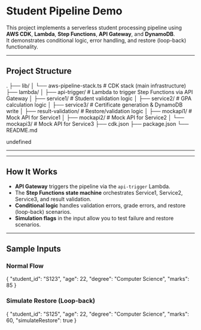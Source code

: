 # Student Pipeline Demo

This project implements a serverless student processing pipeline using **AWS CDK**, **Lambda**, **Step Functions**, **API Gateway**, and **DynamoDB**.  
It demonstrates conditional logic, error handling, and restore (loop-back) functionality.

---

## Project Structure
.
├── lib/
│ └── aws-pipeline-stack.ts # CDK stack (main infrastructure)
├── lambda/
│ ├── api-trigger/ # Lambda to trigger Step Functions via API Gateway
│ ├── service1/ # Student validation logic
│ ├── service2/ # GPA calculation logic
│ ├── service3/ # Certificate generation & DynamoDB write
│ ├── result-validation/ # Restore/validation logic
│ ├── mockapi1/ # Mock API for Service1
│ ├── mockapi2/ # Mock API for Service2
│ └── mockapi3/ # Mock API for Service3
├── cdk.json
├── package.json
└── README.md

undefined

---

---

## How It Works

- **API Gateway** triggers the pipeline via the `api-trigger` Lambda.
- The **Step Functions state machine** orchestrates Service1, Service2, Service3, and result validation.
- **Conditional logic** handles validation errors, grade errors, and restore (loop-back) scenarios.
- **Simulation flags** in the input allow you to test failure and restore scenarios.

---

## Sample Inputs

### Normal Flow

{
"student_id": "S123",
"age": 22,
"degree": "Computer Science",
"marks": 85
}


### Simulate Restore (Loop-back)

{
"student_id": "S125",
"age": 22,
"degree": "Computer Science",
"marks": 60,
"simulateRestore": true
}


